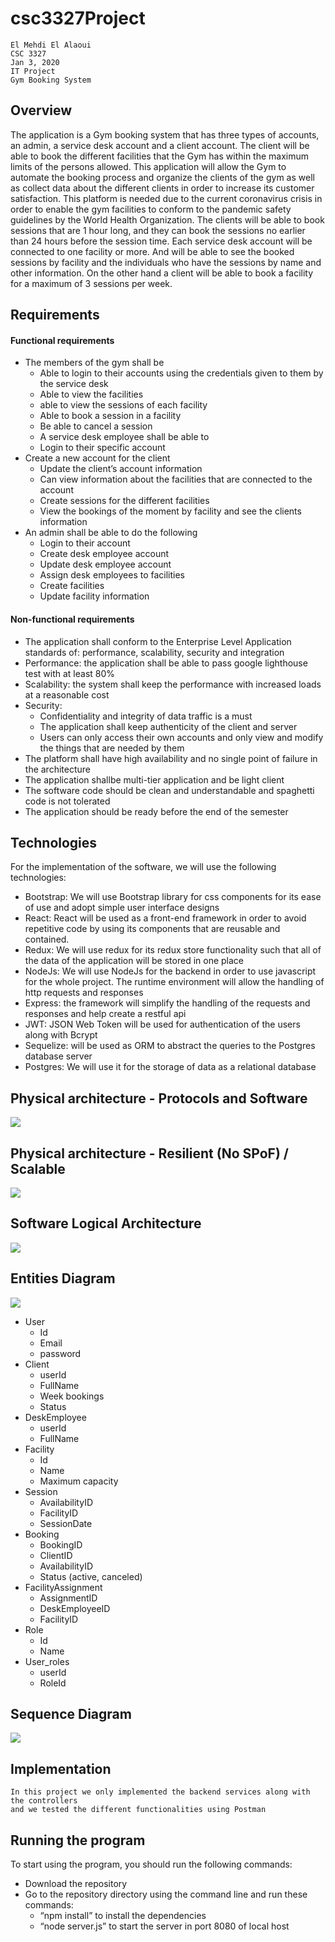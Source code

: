 # csc3327Project

	El Mehdi El Alaoui
	CSC 3327
	Jan 3, 2020
	IT Project
	Gym Booking System

## Overview

The application is a Gym booking system that has three types of accounts, an admin, a service desk account and a client account. The client will be able to book the different facilities that the Gym has within the maximum limits of the persons allowed. This application will allow the Gym to automate the booking process and organize the clients of the gym as well as collect data about the different clients in order to increase its customer satisfaction. This platform is needed due to the current coronavirus crisis in order to enable the gym facilities to conform to the pandemic safety guidelines by the World Health Organization.
The clients will be able to book sessions that are 1 hour long, and they can book the sessions no earlier than 24 hours before the session time. Each service desk account will be connected to one facility or more. And will be able to see the booked sessions by facility and the individuals who have the sessions by name and other information. On the other hand a client will be able to book a facility for a maximum of 3 sessions per week.

## Requirements

#### Functional requirements


- The members of the gym shall be
  - Able to login to their accounts using the credentials given to them by the service desk
  - Able to view the facilities
  - able to view the sessions of each facility
  - Able to book a session in a facility 
  - Be able to cancel a session
  - A service desk employee shall be able to 
  - Login to their specific account
- Create a new account for the client
  - Update the client’s account information
  - Can view information about the facilities that are connected to the account
  - Create sessions for the different facilities
  - View the bookings of the moment by facility and see the clients information
- An admin shall be able to do the following
  - Login to their account
  - Create desk employee account
  - Update desk employee account
  - Assign desk employees to facilities
  - Create facilities
  - Update facility information

#### Non-functional requirements

- The application shall conform to the Enterprise Level Application standards of: performance, scalability, security and integration
- Performance: the application shall be able to pass google lighthouse test with at least 80%
- Scalability: the system shall keep the performance with increased loads at a reasonable cost
- Security:
  - Confidentiality and integrity of data traffic is a must
  - The application shall keep authenticity of the client and server
  - Users can only access their own accounts and only view and modify the things that are needed by them
- The platform shall have high availability and no single point of failure in the architecture
- The application shallbe multi-tier application and be light client
- The software code should be clean and understandable and spaghetti code is not tolerated
- The application should be ready before the end of the semester

## Technologies 
  
For the implementation of the software, we will use the following technologies:
- Bootstrap: We will use Bootstrap library for css components for its ease of use and adopt simple user interface designs
- React: React will be used as a front-end framework in order to avoid repetitive code by using its components that are reusable and contained. 
- Redux: We will use redux for its redux store functionality such that all of the data of the application will be stored in one place
- NodeJs: We will use NodeJs for the backend in order to use javascript for the whole project. The runtime environment will allow the handling of http requests and responses
- Express: the framework will simplify the handling of the requests and responses and help create a restful api
- JWT: JSON Web Token will be used for authentication of the users along with Bcrypt
- Sequelize: will be used as ORM to abstract the queries to the Postgres database server
- Postgres: We will use it for the storage of data as a relational database




## Physical architecture - Protocols and Software


![](https://i.ibb.co/vk1tCkB/IMG-0082.jpg)


## Physical architecture - Resilient (No SPoF) / Scalable


![](https://i.ibb.co/9HxX17Z/IMG-0083.jpg)








## Software Logical Architecture

![](https://i.ibb.co/dt0qwh9/IMG-0084.jpg)

## Entities Diagram
![](https://i.ibb.co/GRyMjg8/IMG-0085.jpg)


- User
  - Id
  - Email
  - password
- Client
  - userId
  - FullName
  - Week bookings
  - Status
- DeskEmployee
  - userId
  - FullName
- Facility
  - Id
  - Name
  - Maximum capacity
- Session
  - AvailabilityID
  - FacilityID
  - SessionDate
- Booking
  - BookingID
  - ClientID
  - AvailabilityID
  - Status (active, canceled)
- FacilityAssignment
  - AssignmentID
  - DeskEmployeeID
  - FacilityID
- Role
  - Id
  - Name
- User_roles
  - userId
  - RoleId



## Sequence Diagram
![](https://i.ibb.co/nRKVQh6/96-AD6637-1883-4045-B529-23290143-DD26.jpg)

## Implementation
	In this project we only implemented the backend services along with the controllers 
	and we tested the different functionalities using Postman
## Running the program
To start using the program, you should run the following commands:
- Download the repository
- Go to the repository directory using the command line and run these commands:
  - “npm install” to install the dependencies
  - “node server.js” to start the server in port 8080 of local host
